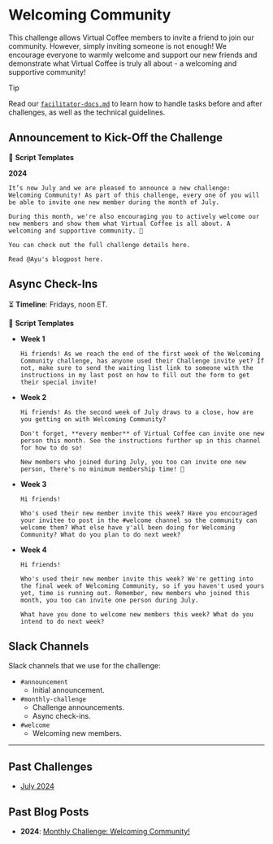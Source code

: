 # Welcoming Community

This challenge allows Virtual Coffee members to invite a friend to join our community. However, simply inviting someone is not enough! We encourage everyone to warmly welcome and support our new friends and demonstrate what Virtual Coffee is truly all about - a welcoming and supportive community!

> [!TIP]
> Read our [`facilitator-docs.md`](../facilitators-docs.md) to learn how to handle tasks before and after challenges, as well as the technical guidelines.

## Announcement to Kick-Off the Challenge

📃 **Script Templates**

**2024**

```text
It’s now July and we are pleased to announce a new challenge: Welcoming Community! As part of this challenge, every one of you will be able to invite one new member during the month of July.

During this month, we're also encouraging you to actively welcome our new members and show them what Virtual Coffee is all about. A welcoming and supportive community. 💖

You can check out the full challenge details here.

Read @Ayu's blogpost here.
```

## Async Check-Ins

⏳ **Timeline**: Fridays, noon ET.

📃 **Script Templates**

- **Week 1**

  ```text
  Hi friends! As we reach the end of the first week of the Welcoming Community challenge, has anyone used their Challenge invite yet? If not, make sure to send the waiting list link to someone with the instructions in my last post on how to fill out the form to get their special invite!
  ```

- **Week 2**

  ```text
  Hi friends! As the second week of July draws to a close, how are you getting on with Welcoming Community?

  Don't forget, **every member** of Virtual Coffee can invite one new person this month. See the instructions further up in this channel for how to do so!

  New members who joined during July, you too can invite one new person, there's no minimum membership time! 💖
  ```

- **Week 3**

  ```text
  Hi friends!

  Who's used their new member invite this week? Have you encouraged your invitee to post in the #welcome channel so the community can welcome them? What else have y'all been doing for Welcoming Community? What do you plan to do next week?
  ```

- **Week 4**

  ```text
  Hi friends!

  Who's used their new member invite this week? We're getting into the final week of Welcoming Community, so if you haven't used yours yet, time is running out. Remember, new members who joined this month, you too can invite one person during July.

  What have you done to welcome new members this week? What do you intend to do next week?
  ```

## Slack Channels

Slack channels that we use for the challenge:

- `#announcement`
  - Initial announcement.
- `#monthly-challenge`
  - Challenge announcements.
  - Async check-ins.
- `#welcome`
  - Welcoming new members.

---

## Past Challenges

- [July 2024](https://virtualcoffee.io/monthlychallenges/july-2024)

## Past Blog Posts

- **2024**: [Monthly Challenge: Welcoming Community!](https://dev.to/virtualcoffee/monthly-challenge-welcoming-community-4d44)
